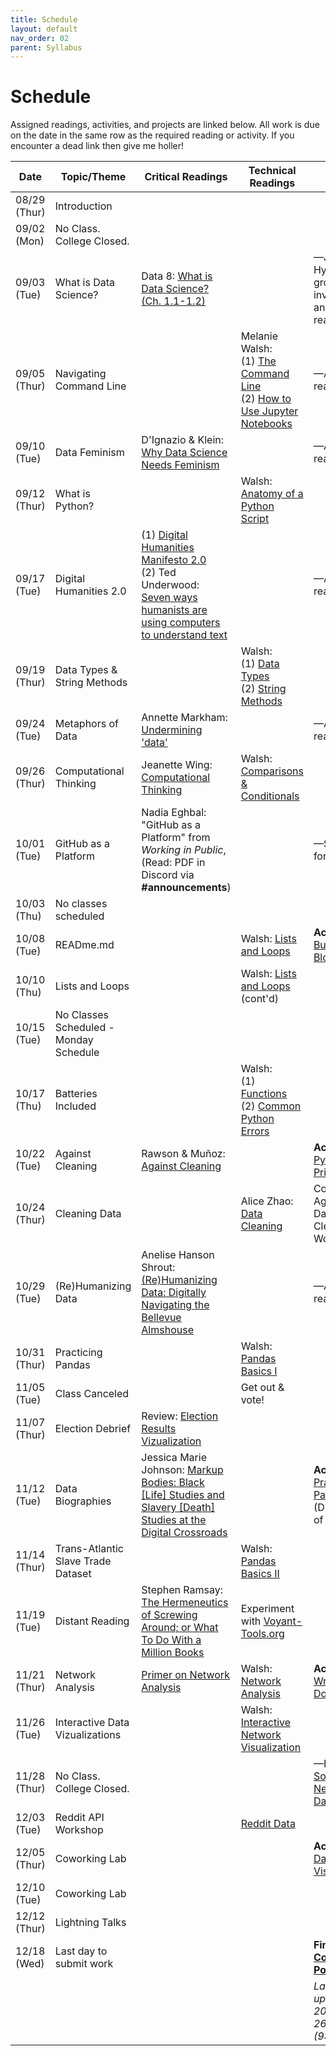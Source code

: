 ```yaml
---
title: Schedule
layout: default
nav_order: 02
parent: Syllabus
---
```


# Schedule

Assigned readings, activities, and projects are linked below. All work is due on the date in the same row as the required reading or activity. If you encounter a dead link then give me holler!

| Date         | Topic/Theme                            | Critical Readings                                            | Technical Readings                                           | Due by Class                                                 |
| ------------ | -------------------------------------- | ------------------------------------------------------------ | ------------------------------------------------------------ | ------------------------------------------------------------ |
| 08/29 (Thur) | Introduction                           |                                                              |                                                              |                                                              |
| 09/02 (Mon)  | No Class. College Closed.              |                                                              |                                                              |                                                              |
| 09/03 (Tue)  | What is Data Science?                  | Data 8: [What is Data Science? (Ch. 1.1-1.2)](https://inferentialthinking.com/chapters/01/what-is-data-science.html) |                                                              | —Join Hypothesis group via invite link & annotate readings   |
| 09/05 (Thur) | Navigating Command Line                |                                                              | Melanie Walsh: <br>(1) [The Command Line](https://melaniewalsh.github.io/Intro-Cultural-Analytics/01-Command-Line/01-The-Command-Line.html)<br>(2) [How to Use Jupyter Notebooks](https://melaniewalsh.github.io/Intro-Cultural-Analytics/02-Python/02-How-to-Use-Jupyter-Notebooks.html) | —Annotate reading                                            |
| 09/10 (Tue)  | Data Feminism                          | D'Ignazio & Klein: [Why Data Science Needs Feminism](https://data-feminism.mitpress.mit.edu/pub/frfa9szd/release/6) |                                                              | —Annotate reading                                            |
| 09/12 (Thur) | What is Python?                        |                                                              | Walsh: [Anatomy of a Python Script](https://melaniewalsh.github.io/Intro-Cultural-Analytics/02-Python/03-Anatomy-Python-Script.html) |                                                              |
| 09/17 (Tue)  | Digital Humanities 2.0                 | (1) [Digital Humanities Manifesto 2.0](https://www.humanitiesblast.com/manifesto/Manifesto_V2.pdf)<br>(2) Ted Underwood: [Seven ways humanists are using computers to understand text](https://tedunderwood.com/2015/06/04/seven-ways-humanists-are-using-computers-to-understand-text/) |                                                              | —Annotate reading                                            |
| 09/19 (Thur) | Data Types & String Methods            |                                                              | Walsh:<br> (1) [Data Types](https://melaniewalsh.github.io/Intro-Cultural-Analytics/02-Python/05-Data-Types.html) <br>(2) [String Methods](https://melaniewalsh.github.io/Intro-Cultural-Analytics/02-Python/06-String-Methods.html) |                                                              |
| 09/24 (Tue)  | Metaphors of Data                      | Annette Markham: [Undermining 'data'](https://firstmonday.org/ojs/index.php/fm/article/view/4868/3749) |                                                              | —Annotate reading                                            |
| 09/26 (Thur) | Computational Thinking                 | Jeanette Wing: [Computational Thinking](https://www.cs.cmu.edu/~15110-s13/Wing06-ct.pdf) | Walsh: [Comparisons & Conditionals](https://melaniewalsh.github.io/Intro-Cultural-Analytics/02-Python/08-Comparisons-Conditionals.html) |                                                              |
| 10/01 (Tue)  | GitHub as a Platform                   | Nadia Eghbal: "GitHub as a Platform" from *Working in Public*,  (Read: PDF in Discord via **#announcements**) |                                                              | —Sign up for [GitHub](https://github.com)                    |
| 10/03 (Thu)  | No classes scheduled                   |                                                              |                                                              |                                                              |
| 10/08 (Tue)  | READme.md                              |                                                              | Walsh: [Lists and Loops](https://melaniewalsh.github.io/Intro-Cultural-Analytics/02-Python/10-Lists-Loops-Part1.html) | **Activity 1**: [Building Blocks](https://zmuhls.github.io/ccny-data-science/activities/#activity-1-building-blocks) |
| 10/10 (Thu)  | Lists and Loops                        |                                                              | Walsh: [Lists and Loops ](https://melaniewalsh.github.io/Intro-Cultural-Analytics/02-Python/10-Lists-Loops-Part1.html)(cont'd) |                                                              |
| 10/15 (Tue)  | No Classes Scheduled - Monday Schedule |                                                              |                                                              |                                                              |
| 10/17 (Thu)  | Batteries Included                     |                                                              | Walsh:<br/> (1) [Functions](https://melaniewalsh.github.io/Intro-Cultural-Analytics/02-Python/12-Functions.html)<br/> (2) [Common Python Errors](https://melaniewalsh.github.io/Intro-Cultural-Analytics/02-Python/13-Common-Python-Errors.html) |                                                              |
| 10/22 (Tue)  | Against Cleaning                       | Rawson & Muñoz: [Against Cleaning](https://dhdebates.gc.cuny.edu/read/untitled-f2acf72c-a469-49d8-be35-67f9ac1e3a60/section/07154de9-4903-428e-9c61-7a92a6f22e51) |                                                              | **Activity 2**: [Python Primer](https://zmuhls.github.io/ccny-data-science/activities/#activity-2-python-primer) |
| 10/24 (Thur) | Cleaning Data                          |                                                              | Alice Zhao: [Data Cleaning](https://github.com/adashofdata/nlp-in-python-tutorial/blob/master/1-Data-Cleaning.ipynb) | Complete Against Data Cleaning Worksheet                     |
| 10/29 (Tue)  | (Re)Humanizing Data                    | Anelise Hanson Shrout: [(Re)Humanizing Data: Digitally Navigating the Bellevue Almshouse](https://crdh.rrchnm.org/essays/v01-10-(re)-humanizing-data/) |                                                              | —Annotate reading(s)                                         |
| 10/31 (Thur) | Practicing Pandas                      |                                                              | Walsh: [Pandas Basics I](https://melaniewalsh.github.io/Intro-Cultural-Analytics/03-Data-Analysis/01-Pandas-Basics-Part1.html) |                                                              |
| 11/05 (Tue)  | Class Canceled                         |                                                              | Get out & vote!                                              |                                                              |
| 11/07 (Thur) | Election Debrief                       | Review: [Election Results Vizualization](https://toddwschneider.com/maps/nyc-presidential-election-results/?year=2024) |                                                              |                                                              |
| 11/12 (Tue)  | Data Biographies                       | Jessica Marie Johnson: [Markup Bodies: Black [Life] Studies and Slavery [Death] Studies at the Digital Crossroads](https://writingindhs19.web.unc.edu/wp-content/uploads/sites/18713/2019/03/0360057.pdf) |                                                              | **Activity 3**: [Practicing Pandas](https://zmuhls.github.io/ccny-data-science/activities/#activity-3-practicing-pandas) (Due by end of week) |
| 11/14 (Thur) | Trans-Atlantic Slave Trade Dataset     |                                                              | Walsh: [Pandas  Basics II](https://melaniewalsh.github.io/Intro-Cultural-Analytics/03-Data-Analysis/02-Pandas-Basics-Part2.html) |                                                              |
| 11/19 (Tue)  | Distant Reading                        | Stephen Ramsay: [The Hermeneutics of Screwing Around; or What To Do With a Million Books](https://web.archive.org/web/20140604085234/http://www.playingwithhistory.com/wp-content/uploads/2010/04/hermeneutics.pdf) | Experiment with [Voyant-Tools.org](https://voyant-tools.org/) |                                                              |
| 11/21 (Thur) | Network Analysis                       | [Primer on Network Analysis](https://networkofthrones.com/a-primer-on-network-analysis/) | Walsh: [Network Analysis](https://melaniewalsh.github.io/Intro-Cultural-Analytics/06-Network-Analysis/01-Network-Analysis.html) | **Activity 4**: [Writing Docs](https://zmuhls.github.io/ccny-data-science/activities/#activity-4-writing-docs) |
| 11/26 (Tue)  | Interactive Data Vizualizations        |                                                              | Walsh: [Interactive Network Visualization](https://melaniewalsh.github.io/Intro-Cultural-Analytics/06-Network-Analysis/01-Network-Analysis.html) |                                                              |
| 11/28 (Thur) | No Class. College Closed.              |                                                              |                                                              | —Explore [Social Network Datasets](https://github.com/melaniewalsh/sample-social-network-datasets) |
| 12/03 (Tue)  | Reddit API Workshop                    |                                                              | [Reddit Data](https://melaniewalsh.github.io/Intro-Cultural-Analytics/04-Data-Collection/14-Reddit-Data.html) |                                                              |
| 12/05 (Thur) | Coworking Lab                          |                                                              |                                                              | **Activity 5**: [Data Visualization](https://zmuhls.github.io/ccny-data-science/activities/#activity-5-data-visualization) |
| 12/10 (Tue)  | Coworking Lab                          |                                                              |                                                              |                                                              |
| 12/12 (Thur) | Lightning Talks                        |                                                              |                                                              |                                                              |
| 12/18 (Wed)  | Last day to submit work                |                                                              |                                                              | **Final**: **[Social Coding Portfolio](/portfolio.md)**      |
|              |                                        |                                                              |                                                              | *Last updated: 2024 Sep 26 (9:09pm)*                         |

## 
